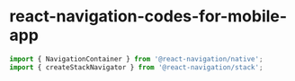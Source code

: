 # react-navigation-codes-for-mobile-app


```javascript
import { NavigationContainer } from '@react-navigation/native';
import { createStackNavigator } from '@react-navigation/stack';
```


